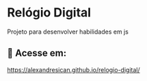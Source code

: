 # Relógio Digital
Projeto para desenvolver habilidades em js
## :hammer: Acesse em:
https://alexandresican.github.io/relogio-digital/


